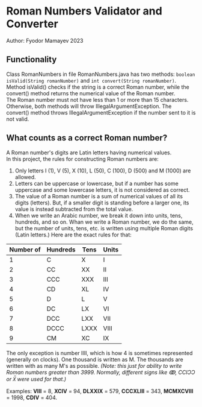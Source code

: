 # Roman Numbers Validator and Converter
Author: Fyodor Mamayev 2023

## Functionality
Class RomanNumbers in file RomanNumbers.java has two methods: `boolean isValid(String romanNumber)` and `int convert(String romanNumber)`. Method isValid() checks if the string is a correct Roman number, while the convert() method returns the numerical value of the Roman number.   
The Roman number must not have less than 1 or more than 15 characters. Otherwise, both methods will throw IllegalArgumentException. The convert() method throws IllegalArgumentException if the number sent to it is not valid.  

## What counts as a correct Roman number?
A Roman number's digits are Latin letters having numerical values.   
In this project, the rules for constructing Roman numbers are:   
1. Only letters I (1), V (5), X (10), L (50), C (100), D (500) and M (1000) are allowed.   
2. Letters can be uppercase or lowercase, but if a number has some uppercase and some lowercase letters, it is not considered as correct.   
3. The value of a Roman number is a sum of numerical values of all its digits (letters). But, if a smaller digit is standing before a larger one, its value is instead subtracted from the total value.   
4. When we write an Arabic number, we break it down into units, tens, hundreds, and so on. Whan we write a Roman number, we do the same, but the number of units, tens, etc. is written using multiple Roman digits (Latin letters.) Here are the exact rules for that:  


| Number of | Hundreds | Tens | Units |
|-----------|----------|------|-------|
| 1         | C        | X    | I     |
| 2         | CC       | XX   | II    |
| 3         | CCC      | XXX  | III   |
| 4         | CD       | XL   | IV    |
| 5         | D        | L    | V     |
| 6         | DC       | LX   | VI    |
| 7         | DCC      | LXX  | VII   |
| 8         | DCCC     | LXXX | VIII  |
| 9         | CM       | XC   | IX    |
  

The only exception is number IIII, which is how 4 is sometimes represented (generally on clocks). One thousand is written as M. The thousands are written with as many M's as possible. _(Note: this just for ability to write Roman numbers greater than 3999. Normally, different signs like ↂ, CCIƆƆ or X̅ were used for that.)_  
  
Examples:
**VIII** = 8, **XCIV** = 94, **DLXXIX** = 579, **CCCXLIII** = 343, **MCMXCVIII** = 1998, **CDIV** = 404.
  
